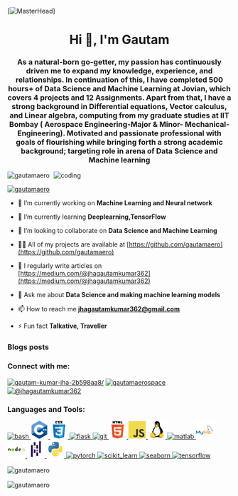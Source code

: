 [![MasterHead](https://dlabs.ai/wp-content/uploads/2020/09/data-science-trends-2021.jpg)]
<h1 align="center">Hi 👋, I'm Gautam</h1>
<h3 align="center">As a natural-born go-getter, my passion has continuously driven me to expand my knowledge, experience, and relationships. In continuation of this, I have completed 500 hours+ of Data Science and Machine Learning at Jovian, which covers 4 projects and 12 Assignments. Apart from that, I have a strong background in Differential equations, Vector calculus, and Linear algebra, computing from my graduate studies at IIT Bombay ( Aerospace Engineering-Major & Minor- Mechanical-Engineering). Motivated and passionate professional with goals of flourishing while bringing forth a strong academic background; targeting role in arena of Data Science and Machine learning</h3>
<img align="right" alt="coding" width="400" src="https://149695847.v2.pressablecdn.com/wp-content/uploads/2018/12/developer-dribbble.gif"
<p align="left"> <img src="https://komarev.com/ghpvc/?username=gautamaero&label=Profile%20views&color=0e75b6&style=flat" alt="gautamaero" /> </p>

<p align="left"> <a href="https://github.com/ryo-ma/github-profile-trophy"><img src="https://github-profile-trophy.vercel.app/?username=gautamaero" alt="gautamaero" /></a> </p>

- 🔭 I’m currently working on **Machine Learning and Neural network**

- 🌱 I’m currently learning **Deeplearning,TensorFlow**

- 👯 I’m looking to collaborate on **Data Science and Machine Learning**

- 👨‍💻 All of my projects are available at [https://github.com/gautamaero](https://github.com/gautamaero)

- 📝 I regularly write articles on [https://medium.com/@jhagautamkumar362](https://medium.com/@jhagautamkumar362)

- 💬 Ask me about **Data Science and making machine learning models**

- 📫 How to reach me **jhagautamkumar362@gmail.com**

- ⚡ Fun fact **Talkative, Traveller**

### Blogs posts
<!-- BLOG-POST-LIST:START -->
<!-- BLOG-POST-LIST:END -->

<h3 align="left">Connect with me:</h3>
<p align="left">
<a href="https://linkedin.com/in/gautam-kumar-jha-2b598aa8/" target="blank"><img align="center" src="https://raw.githubusercontent.com/rahuldkjain/github-profile-readme-generator/master/src/images/icons/Social/linked-in-alt.svg" alt="gautam-kumar-jha-2b598aa8/" height="30" width="40" /></a>
<a href="https://fb.com/gautamaerospace" target="blank"><img align="center" src="https://raw.githubusercontent.com/rahuldkjain/github-profile-readme-generator/master/src/images/icons/Social/facebook.svg" alt="gautamaerospace" height="30" width="40" /></a>
<a href="https://medium.com/@jhagautamkumar362" target="blank"><img align="center" src="https://raw.githubusercontent.com/rahuldkjain/github-profile-readme-generator/master/src/images/icons/Social/medium.svg" alt="@jhagautamkumar362" height="30" width="40" /></a>
</p>

<h3 align="left">Languages and Tools:</h3>
<p align="left"> <a href="https://www.gnu.org/software/bash/" target="_blank" rel="noreferrer"> <img src="https://www.vectorlogo.zone/logos/gnu_bash/gnu_bash-icon.svg" alt="bash" width="40" height="40"/> </a> <a href="https://www.w3schools.com/cpp/" target="_blank" rel="noreferrer"> <img src="https://raw.githubusercontent.com/devicons/devicon/master/icons/cplusplus/cplusplus-original.svg" alt="cplusplus" width="40" height="40"/> </a> <a href="https://www.w3schools.com/css/" target="_blank" rel="noreferrer"> <img src="https://raw.githubusercontent.com/devicons/devicon/master/icons/css3/css3-original-wordmark.svg" alt="css3" width="40" height="40"/> </a> <a href="https://flask.palletsprojects.com/" target="_blank" rel="noreferrer"> <img src="https://www.vectorlogo.zone/logos/pocoo_flask/pocoo_flask-icon.svg" alt="flask" width="40" height="40"/> </a> <a href="https://git-scm.com/" target="_blank" rel="noreferrer"> <img src="https://www.vectorlogo.zone/logos/git-scm/git-scm-icon.svg" alt="git" width="40" height="40"/> </a> <a href="https://www.w3.org/html/" target="_blank" rel="noreferrer"> <img src="https://raw.githubusercontent.com/devicons/devicon/master/icons/html5/html5-original-wordmark.svg" alt="html5" width="40" height="40"/> </a> <a href="https://developer.mozilla.org/en-US/docs/Web/JavaScript" target="_blank" rel="noreferrer"> <img src="https://raw.githubusercontent.com/devicons/devicon/master/icons/javascript/javascript-original.svg" alt="javascript" width="40" height="40"/> </a> <a href="https://www.linux.org/" target="_blank" rel="noreferrer"> <img src="https://raw.githubusercontent.com/devicons/devicon/master/icons/linux/linux-original.svg" alt="linux" width="40" height="40"/> </a> <a href="https://www.mathworks.com/" target="_blank" rel="noreferrer"> <img src="https://upload.wikimedia.org/wikipedia/commons/2/21/Matlab_Logo.png" alt="matlab" width="40" height="40"/> </a> <a href="https://www.mysql.com/" target="_blank" rel="noreferrer"> <img src="https://raw.githubusercontent.com/devicons/devicon/master/icons/mysql/mysql-original-wordmark.svg" alt="mysql" width="40" height="40"/> </a> <a href="https://nodejs.org" target="_blank" rel="noreferrer"> <img src="https://raw.githubusercontent.com/devicons/devicon/master/icons/nodejs/nodejs-original-wordmark.svg" alt="nodejs" width="40" height="40"/> </a> <a href="https://pandas.pydata.org/" target="_blank" rel="noreferrer"> <img src="https://raw.githubusercontent.com/devicons/devicon/2ae2a900d2f041da66e950e4d48052658d850630/icons/pandas/pandas-original.svg" alt="pandas" width="40" height="40"/> </a> <a href="https://www.python.org" target="_blank" rel="noreferrer"> <img src="https://raw.githubusercontent.com/devicons/devicon/master/icons/python/python-original.svg" alt="python" width="40" height="40"/> </a> <a href="https://pytorch.org/" target="_blank" rel="noreferrer"> <img src="https://www.vectorlogo.zone/logos/pytorch/pytorch-icon.svg" alt="pytorch" width="40" height="40"/> </a> <a href="https://scikit-learn.org/" target="_blank" rel="noreferrer"> <img src="https://upload.wikimedia.org/wikipedia/commons/0/05/Scikit_learn_logo_small.svg" alt="scikit_learn" width="40" height="40"/> </a> <a href="https://seaborn.pydata.org/" target="_blank" rel="noreferrer"> <img src="https://seaborn.pydata.org/_images/logo-mark-lightbg.svg" alt="seaborn" width="40" height="40"/> </a> <a href="https://www.tensorflow.org" target="_blank" rel="noreferrer"> <img src="https://www.vectorlogo.zone/logos/tensorflow/tensorflow-icon.svg" alt="tensorflow" width="40" height="40"/> </a> </p>

<p><img align="center" src="https://github-readme-stats.vercel.app/api/top-langs?username=gautamaero&show_icons=true&locale=en&layout=compact" alt="gautamaero" /></p>

<p><img align="center" src="https://github-readme-streak-stats.herokuapp.com/?user=gautamaero&" alt="gautamaero" /></p>
